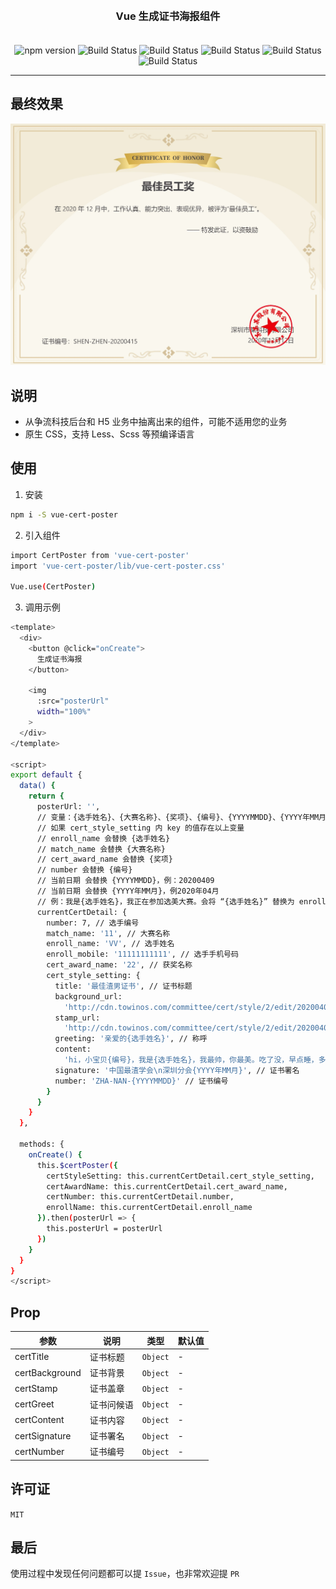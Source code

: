 <h3 align="center" style="margin: 30px 0 35px;">Vue 生成证书海报组件</h3>

<p align="center">
    <img src="https://img.shields.io/npm/v/vue-cert-poster.svg" alt="npm version" />
    <img src="https://img.shields.io/bundlephobia/minzip/vue-cert-poster.svg" alt="Build Status" />
    <img src="https://img.shields.io/github/license/1014156094/vue-cert-poster" alt="Build Status" />
    <img src="https://img.shields.io/github/forks/1014156094/vue-cert-poster" alt="Build Status" />
    <img src="https://img.shields.io/github/issues/1014156094/vue-cert-poster" alt="Build Status" />
    <img src="https://img.shields.io/github/stars/1014156094/vue-cert-poster" alt="Build Status" />
</p>

---

## 最终效果
![image](https://github.com/1014156094/vue-cert-poster/blob/master/public/result.png?raw=true)


## 说明
- 从争流科技后台和 H5 业务中抽离出来的组件，可能不适用您的业务
- 原生 CSS，支持 Less、Scss 等预编译语言

## 使用
1. 安装

``` bash
npm i -S vue-cert-poster
```

2. 引入组件

``` bash
import CertPoster from 'vue-cert-poster'
import 'vue-cert-poster/lib/vue-cert-poster.css'

Vue.use(CertPoster)
```

3. 调用示例

``` bash
<template>
  <div>
    <button @click="onCreate">
      生成证书海报
    </button>

    <img
      :src="posterUrl"
      width="100%"
    >
  </div>
</template>

<script>
export default {
  data() {
    return {
      posterUrl: '',
      // 变量：{选手姓名}、{大赛名称}、{奖项}、{编号}、{YYYYMMDD}、{YYYY年MM月}
      // 如果 cert_style_setting 内 key 的值存在以上变量
      // enroll_name 会替换 {选手姓名}
      // match_name 会替换 {大赛名称}
      // cert_award_name 会替换 {奖项}
      // number 会替换 {编号}
      // 当前日期 会替换 {YYYYMMDD}，例：20200409
      // 当前日期 会替换 {YYYY年MM月}，例2020年04月
      // 例：我是{选手姓名}，我正在参加选美大赛。会将 “{选手姓名}” 替换为 enroll_name 的值
      currentCertDetail: {
        number: 7, // 选手编号
        match_name: '11', // 大赛名称
        enroll_name: 'VV', // 选手姓名
        enroll_mobile: '11111111111', // 选手手机号码
        cert_award_name: '22', // 获奖名称
        cert_style_setting: {
          title: '最佳渣男证书', // 证书标题
          background_url:
            'http://cdn.towinos.com/committee/cert/style/2/edit/20200407103146-2142379266903-cert-default-background.png?imageView2/2/w/1920', // 证书背景
          stamp_url:
            'http://cdn.towinos.com/committee/cert/style/2/edit/20200407023952-367736050162-c4cd5f047be86d3f1545fcf2defe5b09.png?imageView2/2/w/1920', // 证书盖章
          greeting: '亲爱的{选手姓名}', // 称呼
          content:
            'hi，小宝贝{编号}，我是{选手姓名}，我最帅，你最美。吃了没，早点睡，多穿点，喝热水。太晚了，去你家，啥也不干就吃瓜。没电了，在开会，忙了一天我很累。我爱你，别误会，那个女孩是我妹。你干啥，真没有，我们就是喝点儿酒。喝多了，乱说的，我们只是好朋友。别闹了，对不起，反正都是你有理。你很好，我不配，忘了我吧下一位。鉴于你的优秀表现，特发证书以此鼓励。', // 证书内容
          signature: '中国最渣学会\n深圳分会{YYYY年MM月}', // 证书署名
          number: 'ZHA-NAN-{YYYYMMDD}' // 证书编号
        }
      }
    }
  },

  methods: {
    onCreate() {
      this.$certPoster({
        certStyleSetting: this.currentCertDetail.cert_style_setting,
        certAwardName: this.currentCertDetail.cert_award_name,
        certNumber: this.currentCertDetail.number,
        enrollName: this.currentCertDetail.enroll_name
      }).then(posterUrl => {
        this.posterUrl = posterUrl
      })
    }
  }
}
</script>
```

## Prop
| 参数 | 说明 | 类型 | 默认值 |
| - | - | - | - |
| certTitle | 证书标题 | `Object` | - |
| certBackground | 证书背景 | `Object` | - |
| certStamp | 证书盖章 | `Object` | - |
| certGreet | 证书问候语 | `Object` | - |
| certContent | 证书内容 | `Object` | - |
| certSignature | 证书署名 | `Object` | - |
| certNumber | 证书编号 | `Object` | - |

## 许可证
`MIT`

## 最后
使用过程中发现任何问题都可以提 `Issue`，也非常欢迎提 `PR`
